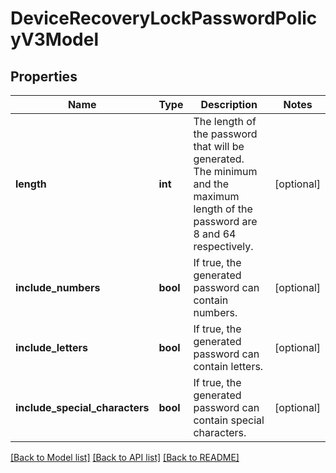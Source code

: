 # DeviceRecoveryLockPasswordPolicyV3Model

## Properties
Name | Type | Description | Notes
------------ | ------------- | ------------- | -------------
**length** | **int** | The length of the password that will be generated. The minimum and the maximum length of the password are 8 and 64 respectively. | [optional] 
**include_numbers** | **bool** | If true, the generated password can contain numbers. | [optional] 
**include_letters** | **bool** | If true, the generated password can contain letters. | [optional] 
**include_special_characters** | **bool** | If true, the generated password can contain special characters. | [optional] 

[[Back to Model list]](../README.md#documentation-for-models) [[Back to API list]](../README.md#documentation-for-api-endpoints) [[Back to README]](../README.md)


